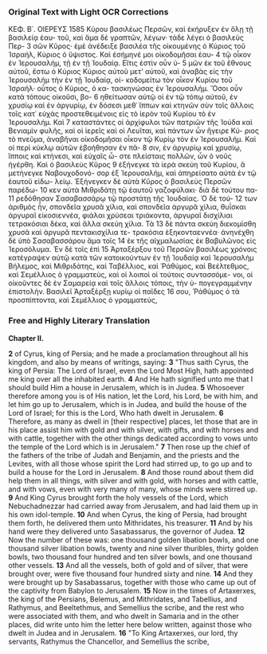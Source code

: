 ### Original Text with Light OCR Corrections

ΚΕΦ. Β΄. ΟΙΕΡΕΥΣ 1585
Κύρου βασιλέως Περσῶν, καὶ ἐκήρυξεν ἐν ὅλῃ τῇ βασιλείᾳ ἑαυ-
τοῦ, καὶ ἅμα δὲ γραπτῶν, λέγων· τάδε λέγει ὁ βασιλεὺς Περ- 3
σῶν Κῦρος· ἐμὲ ἀνέδειξε βασιλέα τῆς οἰκουμένης ὁ Κύριος τοῦ
Ἰσραήλ, Κύριος ὁ ὕψιστος. Καὶ ἐσήμηνέ μοι οἰκοδομῆσαι ἑαυ- 4
τῷ οἶκον ἐν Ἱερουσαλήμ, τῇ ἐν τῇ Ἰουδαίᾳ. Εἴτις ἐστὶν οὖν ὑ- 5
μῶν ἐκ τοῦ ἔθνους αὐτοῦ, ἔστω ὁ Κύριος Κύριος αὐτοῦ μετ’
αὐτοῦ, καὶ ἀναβὰς εἰς τὴν Ἱερουσαλήμ τὴν ἐν τῇ Ἰουδαίᾳ, οἰ-
κοδομείτω τὸν οἶκον Κυρίου τοῦ Ἰσραήλ· οὗτος ὁ Κύριος, ὁ κα-
τασκηνώσας ἐν Ἱερουσαλήμ. Ὅσοι οὖν κατὰ τόπους οἰκοῦσι, βο- 6
ηθείτωσαν αὐτῷ οἱ ἐν τῷ τόπῳ αὐτοῦ, ἐν χρυσίῳ καὶ ἐν ἀργυρίῳ,
ἐν δόσεσι μεθ᾽ ἵππων καὶ κτηνῶν σὺν τοῖς ἄλλοις τοῖς κατ᾽ εὐχὰς
προστεθειμένοις εἰς τὸ ἱερὸν τοῦ Κυρίου τὸ ἐν Ἱερουσαλήμ. Καὶ 7
καταστάντες οἱ ἀρχίφυλοι τῶν πατριῶν τῆς Ἰούδα καὶ Βενιαμὶν
φυλῆς, καὶ οἱ ἱερεῖς καὶ οἱ Λευῖται, καὶ πάντων ὧν ἤγειρε Κύ-
ριος τὸ πνεῦμα, ἀναβῆναι οἰκοδομῆσαι οἶκον τῷ Κυρίῳ τὸν ἐν
Ἱερουσαλήμ. Καὶ οἱ περὶ κύκλῳ αὐτῶν ἐβοήθησαν ἐν πᾶ- 8
σιν, ἐν ἀργυρίῳ καὶ χρυσίῳ, ἵπποις καὶ κτήνεσι, καὶ εὐχαῖς ὦ-
στε πλείσταις πολλῶν, ὧν ὁ νοῦς ἠγέρθη. Καὶ ὁ βασιλεὺς Κῦρος 9
ἐξήνεγκε τὰ ἱερὰ σκεύη τοῦ Κυρίου, ἃ μετήνεγκε Ναβουχοδονό-
σορ ἐξ Ἱερουσαλήμ, καὶ ἀπηρείσατο αὐτὰ ἐν τῷ ἑαυτοῦ εἰδω-
λείῳ. Ἐξήνεγκεν δὲ αὐτὰ Κῦρος ὁ βασιλεὺς Περσῶν παρέδω- 10
κεν αὐτὰ Μιθριδάτῃ τῷ ἑαυτοῦ γαζοφύλακι· διὰ δὲ τούτου πα- 11
ρεδόθησαν Σασαβασσάρῳ τῷ προστάτῃ τῆς Ἰουδαίας. Ὁ δὲ τού- 12
των ἀριθμὸς ἦν, σπονδεῖα χρυσᾶ χίλια, καὶ σπονδεῖα ἀργυρᾶ
χίλια, θυΐσκαι ἀργυραῖ εἰκοσιεννέα, φιάλαι χρύσεαι τριάκοντα,
ἀργυραῖ δισχίλιαι τετρακόσιαι δέκα, καὶ ἄλλα σκεύη χίλια. Τὰ 13
δὲ πάντα σκεύη διεκομίσθη χρυσᾶ καὶ ἀργυρᾶ πεντακισχίλια τε-
τρακόσια ἑξηκονταεννέα· ἀνηνέχθη δὲ ὑπὸ Σασαβασσάρου ἅμα τοῖς 14
ἐκ τῆς αἰχμαλωσίας ἐκ Βαβυλῶνος εἰς Ἱεροσόλυμα. Ἐν δὲ τοῖς ἐπὶ 15
Ἀρταξέρξου τοῦ Περσῶν βασιλέως χρόνοις κατέγραψεν αὐτῷ κατὰ
τῶν κατοικούντων ἐν τῇ Ἰουδαίᾳ καὶ Ἱερουσαλὴμ Βήλεμος, καὶ
Μιθριδάτης, καὶ Ταβέλλιος, καὶ Ῥάθύμος, καὶ Βεέλτεθμος, καὶ
Σεμέλλιος ὁ γραμματεὺς, καὶ οἱ λοιποὶ οἱ τούτοις συντασσόμε-
νοι, οἱ οἰκοῦντες δὲ ἐν Σαμαρείᾳ καὶ τοῖς ἄλλοις τόποις, τὴν ὑ-
πογεγραμμένην ἐπιστολήν. Βασιλεῖ Ἀρταξέρξῃ κυρίῳ οἱ παῖδες 16
σου, Ῥάθύμος ὁ τὰ προσπίπτοντα, καὶ Σεμέλλιος ὁ γραμματεύς,

### Free and Highly Literary Translation

**Chapter II.**

**2** of Cyrus, king of Persia; and he made a proclamation throughout all his kingdom, and also by means of writings, saying:
**3** "Thus saith Cyrus, the king of Persia: The Lord of Israel, even the Lord Most High, hath appointed me king over all the inhabited earth.
**4** And He hath signified unto me that I should build Him a house in Jerusalem, which is in Judea.
**5** Whosoever therefore among you is of His nation, let the Lord, his Lord, be with him, and let him go up to Jerusalem, which is in Judea, and build the house of the Lord of Israel; for this is the Lord, Who hath dwelt in Jerusalem.
**6** Therefore, as many as dwell in [their respective] places, let those that are in his place assist him with gold and with silver, with gifts, and with horses and with cattle, together with the other things dedicated according to vows unto the temple of the Lord which is in Jerusalem."
**7** Then rose up the chief of the fathers of the tribe of Judah and Benjamin, and the priests and the Levites, with all those whose spirit the Lord had stirred up, to go up and to build a house for the Lord in Jerusalem.
**8** And those round about them did help them in all things, with silver and with gold, with horses and with cattle, and with vows, even with very many of many, whose minds were stirred up.
**9** And King Cyrus brought forth the holy vessels of the Lord, which Nebuchadnezzar had carried away from Jerusalem, and had laid them up in his own idol-temple.
**10** And when Cyrus, the king of Persia, had brought them forth, he delivered them unto Mithridates, his treasurer.
**11** And by his hand were they delivered unto Sasabassarus, the governor of Judea.
**12** Now the number of these was: one thousand golden libation bowls, and one thousand silver libation bowls, twenty and nine silver thuribles, thirty golden bowls, two thousand four hundred and ten silver bowls, and one thousand other vessels.
**13** And all the vessels, both of gold and of silver, that were brought over, were five thousand four hundred sixty and nine.
**14** And they were brought up by Sasabassarus, together with those who came up out of the captivity from Babylon to Jerusalem.
**15** Now in the times of Artaxerxes, the king of the Persians, Belemus, and Mithridates, and Tabellius, and Rathymus, and Beeltethmus, and Semellius the scribe, and the rest who were associated with them, and who dwelt in Samaria and in the other places, did write unto him the letter here below written, against those who dwelt in Judea and in Jerusalem.
**16** "To King Artaxerxes, our lord, thy servants, Rathymus the Chancellor, and Semellius the scribe,